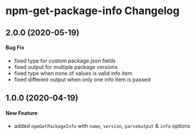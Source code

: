 # npm-get-package-info Changelog

## 2.0.0 (2020-05-19)

#### Bug Fix

- fixed type for custom package.json fields
- fixed output for multiple package versions
- fixed type when none of values is valid info item
- fixed different output when only one info item is passed

## 1.0.0 (2020-04-19)

#### New Feature

- added `npmGetPackageInfo` with `name`, `version`, `parseOutput` & `info` options
